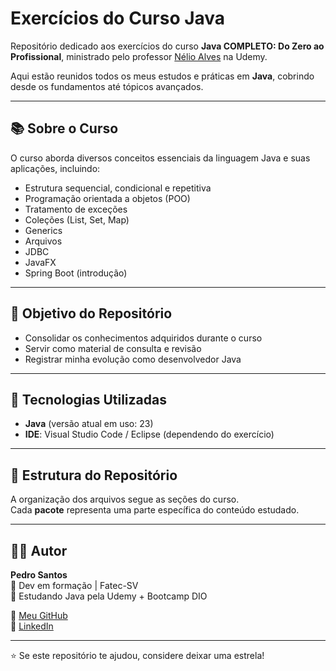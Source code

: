 # Exercícios do Curso Java

Repositório dedicado aos exercícios do curso **Java COMPLETO: Do Zero ao Profissional**, ministrado pelo professor [Nélio Alves](https://www.udemy.com/user/nelio-alves/) na Udemy.  

Aqui estão reunidos todos os meus estudos e práticas em **Java**, cobrindo desde os fundamentos até tópicos avançados.

---

## 📚 Sobre o Curso
O curso aborda diversos conceitos essenciais da linguagem Java e suas aplicações, incluindo:
- Estrutura sequencial, condicional e repetitiva
- Programação orientada a objetos (POO)
- Tratamento de exceções
- Coleções (List, Set, Map)
- Generics
- Arquivos
- JDBC
- JavaFX
- Spring Boot (introdução)

---

## 🎯 Objetivo do Repositório
- Consolidar os conhecimentos adquiridos durante o curso  
- Servir como material de consulta e revisão  
- Registrar minha evolução como desenvolvedor Java  

---

## 🚀 Tecnologias Utilizadas
- **Java** (versão atual em uso: 23)  
- **IDE**: Visual Studio Code / Eclipse (dependendo do exercício)  

---

## 📂 Estrutura do Repositório
A organização dos arquivos segue as seções do curso.  
Cada **pacote** representa uma parte específica do conteúdo estudado.  

---

## 👨‍💻 Autor
**Pedro Santos**  
📌 Dev em formação | Fatec-SV  
📌 Estudando Java pela Udemy + Bootcamp DIO  

🔗 [Meu GitHub](https://github.com/Pedro660henrique)  
🔗 [LinkedIn](https://www.linkedin.com/in/pedro-henrique-dos-santos-621aa5200/)  

---

⭐ Se este repositório te ajudou, considere deixar uma estrela!

